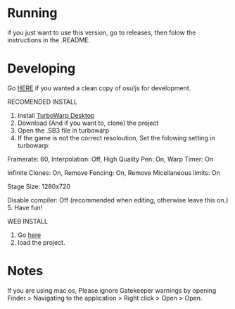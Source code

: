 # Running
if you just want to use this version, go to releases, then folow the instructions in the .README.

# Developing

Go [HERE](https://github.com/TheEggo58/osujs-master) if you wanted a clean copy of osu!js for development.

RECOMENDED INSTALL

1. Install [TurboWarp Desktop](https://desktop.turbowarp.org/)
2. Download (And if you want to, clone) the project
3. Open the .SB3 file in turbowarp
4. If the game is not the correct resoloution, Set the folowing setting in turbowarp:

Framerate: 60, Interpolation: Off, High Quality Pen: On, Warp Timer: On

Infinite Clones: On, Remove Fencing: On, Remove Micellaneous limits: On

Stage Size: 1280x720

Disable compiler: Off (recommended when editing, otherwise leave this on.)
 5. Have fun!

WEB INSTALL

1. Go [here](https://turbowarp.org/editor?size=1280x720&interpolate&clones=Infinity&offscreen&limitless)
2. load the project.

# Notes
If you are using mac os, Please ignore Gatekeeper warnings by opening Finder > Navigating to the application > Right click > Open > Open.
